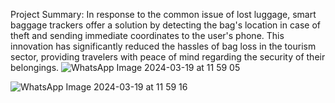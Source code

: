 Project Summary: In response to the common issue of lost luggage, smart baggage trackers offer a solution by detecting the bag's location in case of theft and sending immediate coordinates to the user's phone. This innovation has significantly reduced the hassles of bag loss in the tourism sector, providing travelers with peace of mind regarding the security of their belongings.
![WhatsApp Image 2024-03-19 at 11 59 05](https://github.com/Dwarakanath-Kokku/Smart-Baggage-Tracker-using-IoT/assets/138512602/1c5aadfe-3a1d-4e1f-a785-4ab53acb9d0a)

![WhatsApp Image 2024-03-19 at 11 59 16](https://github.com/Dwarakanath-Kokku/Smart-Baggage-Tracker-using-IoT/assets/138512602/046e6418-9228-43cf-bce4-807630df63bb)

